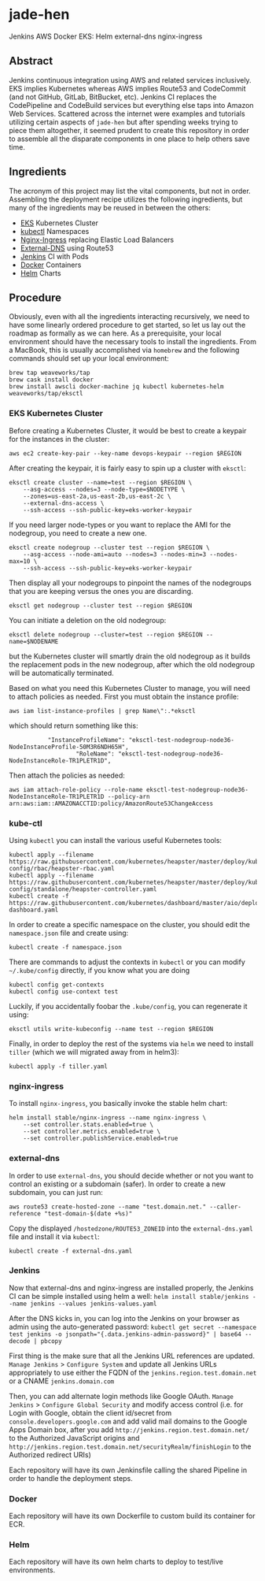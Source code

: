 # jade-hen
Jenkins AWS Docker EKS: Helm external-dns nginx-ingress


## Abstract
Jenkins continuous integration using AWS and related services inclusively.
EKS implies Kubernetes whereas AWS implies Route53 and CodeCommit (and not GitHub, GitLab, BitBucket, etc).
Jenkins CI replaces the CodePipeline and CodeBuild services but everything else taps into Amazon Web Services.
Scattered across the internet were examples and tutorials utilizing certain aspects of `jade-hen` but after spending weeks trying to piece them altogether,
it seemed prudent to create this repository in order to assemble all the disparate components in one place to help others save time.


## Ingredients
The acronym of this project may list the vital components, but not in order.
Assembling the deployment recipe utilizes the following ingredients,
but many of the ingredients may be reused in between the others:
* [EKS](#eks) Kubernetes Cluster
* [kubectl](#kubectl) Namespaces
* [Nginx-Ingress](#nginx) replacing Elastic Load Balancers
* [External-DNS](#extdns) using Route53
* [Jenkins](#jenkins) CI with Pods
* [Docker](#docker) Containers
* [Helm](#helm) Charts


## Procedure
Obviously, even with all the ingredients interacting recursively,
we need to have some linearly ordered procedure to get started,
so let us lay out the roadmap as formally as we can here.
As a prerequisite, your local environment should have the necessary tools to install the ingredients.
From a MacBook, this is usually accomplished via `homebrew` and the following commands should set up  your local environment:
```
brew tap weaveworks/tap
brew cask install docker
brew install awscli docker-machine jq kubectl kubernetes-helm weaveworks/tap/eksctl
```


### <a id="eks"></a> EKS Kubernetes Cluster

Before creating a Kubernetes Cluster, it would be best to create a keypair for the instances in the cluster:
```
aws ec2 create-key-pair --key-name devops-keypair --region $REGION
```

After creating the keypair, it is fairly easy to spin up a cluster with `eksctl`:
```
eksctl create cluster --name=test --region $REGION \
    --asg-access --nodes=3 --node-type=$NODETYPE \
    --zones=us-east-2a,us-east-2b,us-east-2c \
    --external-dns-access \
    --ssh-access --ssh-public-key=eks-worker-keypair
```
If you  need larger node-types or you want to replace the AMI for the nodegroup, you need to create a new one.
```
eksctl create nodegroup --cluster test --region $REGION \
    --asg-access --node-ami=auto --nodes=3 --nodes-min=3 --nodes-max=10 \
    --ssh-access --ssh-public-key=eks-worker-keypair
```
Then display all your nodegroups to pinpoint the names of the nodegroups that you are keeping versus the ones you are discarding.

```
eksctl get nodegroup --cluster test --region $REGION
```
You can initiate a deletion on the old nodegroup:
```
eksctl delete nodegroup --cluster=test --region $REGION --name=$NODENAME
```
but the Kubernetes cluster will smartly drain the old nodegroup as it builds the replacement pods in the new nodegroup, after which the old nodegroup will be automatically terminated.

Based on what you need this Kubernetes Cluster to manage, you will need to attach policies as needed. First you must obtain the instance profile:
```
aws iam list-instance-profiles | grep Name\":.*eksctl
```
which should return something like this:
```
           "InstanceProfileName": "eksctl-test-nodegroup-node36-NodeInstanceProfile-50M3R6NDH65H",
                   "RoleName": "eksctl-test-nodegroup-node36-NodeInstanceRole-TR1PLETR1D",
```
Then attach the policies as needed:
```
aws iam attach-role-policy --role-name eksctl-test-nodegroup-node36-NodeInstanceRole-TR1PLETR1D --policy-arn arn:aws:iam::AMAZONACCTID:policy/AmazonRoute53ChangeAccess
```


### <a id="kubectl"></a> kube-ctl

Using `kubectl` you can install the various useful Kubernetes tools:
```
kubectl apply --filename https://raw.githubusercontent.com/kubernetes/heapster/master/deploy/kube-config/rbac/heapster-rbac.yaml
kubectl apply --filename https://raw.githubusercontent.com/kubernetes/heapster/master/deploy/kube-config/standalone/heapster-controller.yaml
kubectl create -f https://raw.githubusercontent.com/kubernetes/dashboard/master/aio/deploy/recommended/kubernetes-dashboard.yaml
```

In order to create a specific namespace on the cluster, you should edit the `namespace.json` file and create using:
```
kubectl create -f namespace.json
```

There are commands to adjust the contexts in `kubectl` or you can modify `~/.kube/config` directly, if you know what you are doing
```
kubectl config get-contexts
kubectl config use-context test
```

Luckily, if you accidentally foobar the `.kube/config`, you can regenerate it using:
```
eksctl utils write-kubeconfig --name test --region $REGION
```

Finally, in order to deploy the rest of the systems via `helm` we need to install `tiller` (which we will migrated away from in helm3):
```
kubectl apply -f tiller.yaml
```


### <a id="nginx"></a> nginx-ingress

To install `nginx-ingress`, you basically invoke the stable helm chart:
```
helm install stable/nginx-ingress --name nginx-ingress \
    --set controller.stats.enabled=true \
    --set controller.metrics.enabled=true \
    --set controller.publishService.enabled=true
```


### <a id="extdns"></a> external-dns

In order to use `external-dns`, you should decide whether or not you want to control an existing or a subdomain (safer). In order to create a new subdomain, you can just run:
```
aws route53 create-hosted-zone --name "test.domain.net." --caller-reference "test-domain-$(date +%s)"
```

Copy the displayed `/hostedzone/ROUTE53_ZONEID` into the `external-dns.yaml` file and install it via `kubectl`:
```
kubectl create -f external-dns.yaml
```


### <a id="jenkins"></a> Jenkins

Now that external-dns and nginx-ingress are installed properly, the Jenkins CI can be simple installed using helm a well: `helm install stable/jenkins --name jenkins --values jenkins-values.yaml`

After the DNS kicks in, you can log into the Jenkins on your browser as admin using the auto-generated password: `kubectl get secret --namespace test jenkins -o jsonpath="{.data.jenkins-admin-password}" | base64 --decode | pbcopy`

First thing is the make sure that all the Jenkins URL references are updated. `Manage Jenkins` > `Configure System` and update all Jenkins URLs appropriately to use either the FQDN of the `jenkins.region.test.domain.net` or a CNAME `jenkins.domain.com`

Then, you can add alternate login methods like Google OAuth. `Manage Jenkins` > `Configure Global Security` and modify access control (i.e. for Login with Google, obtain the client id/secret from `console.developers.google.com` and add valid mail domains to the Google Apps Domain box, after you add `http://jenkins.region.test.domain.net/` to the Authorized JavaScript origins
 and `http://jenkins.region.test.domain.net/securityRealm/finishLogin` to the Authorized redirect URIs)

Each repository will have its own Jenkinsfile calling the shared Pipeline in order to handle the deployment steps.


### <a id="docker"></a> Docker

Each repository will have its own Dockerfile to custom build its container for ECR.


### <a id="helm"></a> Helm

Each repository will have its own helm charts to deploy to test/live environments.
